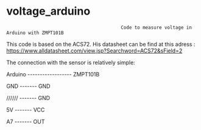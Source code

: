 # voltage_arduino


                                              Code to measure voltage in Arduino with ZMPT101B
  This code is based on the ACS72. His datasheet can be find at this adress : https://www.alldatasheet.com/view.jsp?Searchword=ACS72&sField=2

  The connection with the sensor is relatively simple:

Arduino         ------------------      ZMPT101B

GND                 -------              GND

//////              -------              GND

5V                  -------              VCC

A7                  -------              OUT
